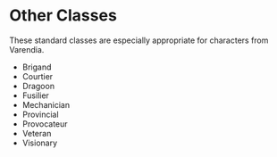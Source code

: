 
# Other Classes

These standard classes are especially appropriate for characters from Varendia.

  - Brigand
  - Courtier
  - Dragoon
  - Fusilier
  - Mechanician
  - Provincial
  - Provocateur
  - Veteran
  - Visionary
